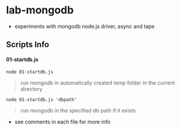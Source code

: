 lab-mongodb
===========

* experiments with mongodb node.js driver, async and tape


## Scripts Info

#### 01-startdb.js

```node 01-startdb.js```

> run mongodb in automatically created temp folder in the current directory

```node 01-startdb.js 'dbpath'```

> run mongodb in the specified db path if it exists






* see comments in each file for more info
